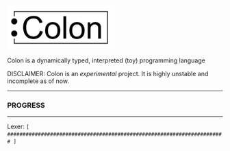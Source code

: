 <img src="misc/colon_logo.svg" alt="drawing" width="250"/>

Colon is a dynamically typed, interpreted (toy) programming language

DISCLAIMER:
Colon is an _experimental_ project. It is highly unstable and incomplete as of now.


-----------------------------------------------------------------------------------
### PROGRESS
-----------------------------------------------------------------------------------
Lexer: `[ ####################################################################### ]`
